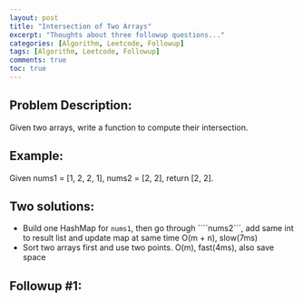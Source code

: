 ```yaml
---
layout: post
title: "Intersection of Two Arrays"
excerpt: "Thoughts about three followup questions..."
categories: [Algorithm, Leetcode, Followup]
tags: [Algorithm, Leetcode, Followup]
comments: true
toc: true
---
```


## Problem Description:
Given two arrays, write a function to compute their intersection.

## Example:
Given nums1 = [1, 2, 2, 1], nums2 = [2, 2], return [2, 2]. 

## Two solutions:

-	Build one HashMap for ```nums1```, then go through ````nums2```, add same int to result list and update map at same time
	O(m + n), slow(7ms)
-	Sort two arrays first and use two points.
	O(m), fast(4ms), also save space

## Followup #1:
	
	